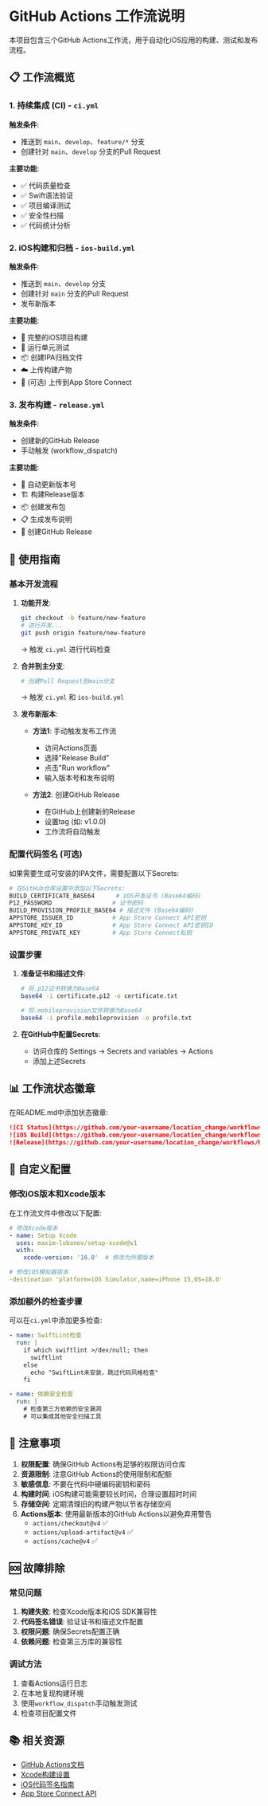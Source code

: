 # GitHub Actions 工作流说明

本项目包含三个GitHub Actions工作流，用于自动化iOS应用的构建、测试和发布流程。

## 📋 工作流概览

### 1. 持续集成 (CI) - `ci.yml`

**触发条件**:

- 推送到 `main`、`develop`、`feature/*` 分支
- 创建针对 `main`、`develop` 分支的Pull Request

**主要功能**:

- ✅ 代码质量检查
- ✅ Swift语法验证
- ✅ 项目编译测试
- ✅ 安全性扫描
- ✅ 代码统计分析

### 2. iOS构建和归档 - `ios-build.yml`

**触发条件**:

- 推送到 `main`、`develop` 分支
- 创建针对 `main` 分支的Pull Request
- 发布新版本

**主要功能**:

- 🔨 完整的iOS项目构建
- 🧪 运行单元测试
- 📦 创建IPA归档文件
- ☁️ 上传构建产物
- 📱 (可选) 上传到App Store Connect

### 3. 发布构建 - `release.yml`

**触发条件**:

- 创建新的GitHub Release
- 手动触发 (workflow_dispatch)

**主要功能**:

- 📝 自动更新版本号
- 🏗️ 构建Release版本
- 📦 创建发布包
- 📋 生成发布说明
- 🚀 创建GitHub Release

## 🚀 使用指南

### 基本开发流程

1. **功能开发**:

   ```bash
   git checkout -b feature/new-feature
   # 进行开发...
   git push origin feature/new-feature
   ```

   → 触发 `ci.yml` 进行代码检查

2. **合并到主分支**:

   ```bash
   # 创建Pull Request到main分支
   ```

   → 触发 `ci.yml` 和 `ios-build.yml`

3. **发布新版本**:
   - **方法1**: 手动触发发布工作流
     - 访问Actions页面
     - 选择"Release Build"
     - 点击"Run workflow"
     - 输入版本号和发布说明

   - **方法2**: 创建GitHub Release
     - 在GitHub上创建新的Release
     - 设置tag (如: v1.0.0)
     - 工作流将自动触发

### 配置代码签名 (可选)

如果需要生成可安装的IPA文件，需要配置以下Secrets:

```bash
# 在GitHub仓库设置中添加以下Secrets:
BUILD_CERTIFICATE_BASE64      # iOS开发证书 (Base64编码)
P12_PASSWORD                 # 证书密码
BUILD_PROVISION_PROFILE_BASE64 # 描述文件 (Base64编码)
APPSTORE_ISSUER_ID           # App Store Connect API密钥
APPSTORE_KEY_ID              # App Store Connect API密钥ID
APPSTORE_PRIVATE_KEY         # App Store Connect私钥
```

### 设置步骤

1. **准备证书和描述文件**:

   ```bash
   # 将.p12证书转换为Base64
   base64 -i certificate.p12 -o certificate.txt
   
   # 将.mobileprovision文件转换为Base64
   base64 -i profile.mobileprovision -o profile.txt
   ```

2. **在GitHub中配置Secrets**:
   - 访问仓库的 Settings → Secrets and variables → Actions
   - 添加上述Secrets

## 📊 工作流状态徽章

在README.md中添加状态徽章:

```markdown
![CI Status](https://github.com/your-username/location_change/workflows/Continuous%20Integration/badge.svg)
![iOS Build](https://github.com/your-username/location_change/workflows/iOS%20Build%20and%20Archive/badge.svg)
![Release](https://github.com/your-username/location_change/workflows/Release%20Build/badge.svg)
```

## 🔧 自定义配置

### 修改iOS版本和Xcode版本

在工作流文件中修改以下配置:

```yaml
# 修改Xcode版本
- name: Setup Xcode
  uses: maxim-lobanov/setup-xcode@v1
  with:
    xcode-version: '16.0'  # 修改为所需版本

# 修改iOS模拟器版本
-destination 'platform=iOS Simulator,name=iPhone 15,OS=18.0'
```

### 添加额外的检查步骤

可以在`ci.yml`中添加更多检查:

```yaml
- name: SwiftLint检查
  run: |
    if which swiftlint >/dev/null; then
      swiftlint
    else
      echo "SwiftLint未安装，跳过代码风格检查"
    fi

- name: 依赖安全检查
  run: |
    # 检查第三方依赖的安全漏洞
    # 可以集成其他安全扫描工具
```

## 📝 注意事项

1. **权限配置**: 确保GitHub Actions有足够的权限访问仓库
2. **资源限制**: 注意GitHub Actions的使用限制和配额
3. **敏感信息**: 不要在代码中硬编码密钥和密码
4. **构建时间**: iOS构建可能需要较长时间，合理设置超时时间
5. **存储空间**: 定期清理旧的构建产物以节省存储空间
6. **Actions版本**: 使用最新版本的GitHub Actions以避免弃用警告
   - `actions/checkout@v4` ✅
   - `actions/upload-artifact@v4` ✅
   - `actions/cache@v4` ✅

## 🆘 故障排除

### 常见问题

1. **构建失败**: 检查Xcode版本和iOS SDK兼容性
2. **代码签名错误**: 验证证书和描述文件配置
3. **权限问题**: 确保Secrets配置正确
4. **依赖问题**: 检查第三方库的兼容性

### 调试方法

1. 查看Actions运行日志
2. 在本地复现构建环境
3. 使用`workflow_dispatch`手动触发测试
4. 检查项目配置文件

## 📚 相关资源

- [GitHub Actions文档](https://docs.github.com/en/actions)
- [Xcode构建设置](https://developer.apple.com/documentation/xcode)
- [iOS代码签名指南](https://developer.apple.com/support/code-signing/)
- [App Store Connect API](https://developer.apple.com/documentation/appstoreconnectapi)
